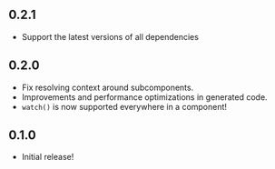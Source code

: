 ## 0.2.1

- Support the latest versions of all dependencies

## 0.2.0

- Fix resolving context around subcomponents.
- Improvements and performance optimizations in generated code.
- `watch()` is now supported everywhere in a component!

## 0.1.0

- Initial release!
